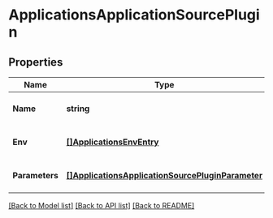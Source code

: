 # ApplicationsApplicationSourcePlugin

## Properties
Name | Type | Description | Notes
------------ | ------------- | ------------- | -------------
**Name** | **string** |  | [optional] [default to null]
**Env** | [**[]ApplicationsEnvEntry**](applicationsEnvEntry.md) |  | [optional] [default to null]
**Parameters** | [**[]ApplicationsApplicationSourcePluginParameter**](applicationsApplicationSourcePluginParameter.md) |  | [optional] [default to null]

[[Back to Model list]](../README.md#documentation-for-models) [[Back to API list]](../README.md#documentation-for-api-endpoints) [[Back to README]](../README.md)

